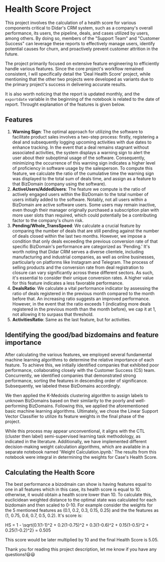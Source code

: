 # Health Score Project
This project involves the calculation of a health score for various components critical to Didar's CRM system, such as a company's overall performance, its users, the pipeline, deals, and cases utilized by users, among others. By doing so, members of the "Support Team" and "Customer Success" can leverage these reports to effectively manage users, identify potential causes for churn, and proactively prevent customer attrition in the future.

The project primarily focused on extensive feature engineering to efficiently handle various features. Since the core project's workflow remained consistent, I will specifically detail the 'Deal Health Score' project, while mentioning that the other two projects were developed as variants due to the primary project's success in delivering accurate results.

It is also worth noticing that the report is updated monthly, and the `exportdate` variable in the beginning of the notebook is related to the date of report. Throught explanation of the features is given below.

## Features
1. **Warning Sign**: The optimal approach for utilizing the software to facilitate product sales involves a two-step process: firstly, registering a deal and subsequently logging upcoming activities with due dates to enhance tracking. In the event that a deal remains stagnant without associated activities, the system displays a warning sign to alert the user about their suboptimal usage of the software. Consequently, minimizing the occurrence of this warning sign indicates a higher level of proficiency in software usage by the salesperson. To compute this feature, we calculate the ratio of the cumulative time the warning sign was displayed to the total sum of deals time, and assign as a feature to that BizDomain (company using the software).
2. **ActiveUsers/AddedUsers**: The feature we compute is the ratio of actively engaged users within the BizDomain to the total number of users initially added to the software. Notably, not all users within a BizDomain are active software users. Some users may remain inactive, even though their manager originally purchased a subscription plan with more user slots than required, which could potentially be a contributing factor to the company's churn risk.
3. **Pending/Whole_TransSpeed**: We calculate a crucial feature by comparing the number of deals that are still pending against the number of deals closed within the last two months. However, we impose a condition that only deals exceeding the previous conversion rate of that specific BizDomain's performance are categorized as 'Pending.' It's worth noting that Didar CRM serves a diverse clientele, including manufacturing and industrial companies, as well as online businesses, particularly on platforms like Instagram and Telegram. The process of selling products and the conversion rate from deal registration to closure can vary significantly across these different sectors. As such, it's essential to consider their unique conversion rates. A higher value for this feature indicates a less favorable performance.
4. **DealsRatio**: We calculate a vital performance indicator by assessing the ratio of deals registered in the previous month compared to the month before that. An increasing ratio suggests an improved performance. However, in the event that the ratio exceeds 1 (indicating more deals registered in the previous month than the month before), we cap it at 1, not allowing it to surpass that threshold.
5. **ActivitiesRatio**: Same as the last feature, but for activities.

## Identifying the good/bad bizdomains and feature importance
After calculating the various features, we employed several fundamental machine learning algorithms to determine the relative importance of each feature. To achieve this, we initially identified companies that exhibited poor performance, collaborating closely with the Customer Success (CS) team. Concurrently, we identified companies that demonstrated strong performance, sorting the features in descending order of significance. Subsequently, we labeled these BizDomains accordingly.

We then applied the K-Medoids clustering algorithm to assign labels to unknown BizDomains based on their similarity to the poorly and well-performing BizDomains. Following this, we applied the aforementioned basic machine learning algorithms. Ultimately, we chose the Linear Support Vector Classifier to utilize its feature weights in the final phase of the project.

While this process may appear unconventional, it aligns with the CTL (cluster then label) semi-supervised learning task methodology, as indicated in the literature. Additionally, we have implemented different decision-making weight calculation algorithms, which are available in a separate notebook named 'Weight Calculation.ipynb.' The results from this notebook were integral in determining the weights for Case's Health Score.


## Calculating the Health Score
The best performance a bizodmain can show is having features equal to one in all features which in this case, its health score is equal to 10. otherwise, it would obtain a health score lower than 10. To calculate this, euclicidean weighted distance to the optimal state was calculated for each bizdomain and then scaled to 0-10. For example consider the weights for the 5 mentioned features as (0.1, 0.2, 0.3, 0.15, 0.25) and the the features as (1, 0.75, 0.6, 0.7, 0.5, 0.2). It's score is:

HS = 1 - \sqrt{0.1(1-1)^2 + 0.2(1-0.75)^2 + 0.3(1-0.6)^2 + 0.15(1-0.5)^2 + 0.25(1-0.2)^2} = 0.505

This score would be later multiplied by 10 and the final Health Score is 5.05.


Thank you for reading this project description, let me know if you have any questions!😃😃
